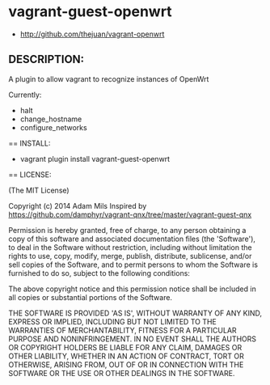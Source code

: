 # vagrant-guest-openwrt

* http://github.com/thejuan/vagrant-openwrt

## DESCRIPTION:

A plugin to allow vagrant to recognize instances of OpenWrt

Currently:

 * halt
 * change_hostname
 * configure_networks

== INSTALL:

* vagrant plugin install vagrant-guest-openwrt

== LICENSE:

(The MIT License)

Copyright (c) 2014 Adam Mils
Inspired by https://github.com/damphyr/vagrant-qnx/tree/master/vagrant-guest-qnx


Permission is hereby granted, free of charge, to any person obtaining
a copy of this software and associated documentation files (the
'Software'), to deal in the Software without restriction, including
without limitation the rights to use, copy, modify, merge, publish,
distribute, sublicense, and/or sell copies of the Software, and to
permit persons to whom the Software is furnished to do so, subject to
the following conditions:

The above copyright notice and this permission notice shall be
included in all copies or substantial portions of the Software.

THE SOFTWARE IS PROVIDED 'AS IS', WITHOUT WARRANTY OF ANY KIND,
EXPRESS OR IMPLIED, INCLUDING BUT NOT LIMITED TO THE WARRANTIES OF
MERCHANTABILITY, FITNESS FOR A PARTICULAR PURPOSE AND NONINFRINGEMENT.
IN NO EVENT SHALL THE AUTHORS OR COPYRIGHT HOLDERS BE LIABLE FOR ANY
CLAIM, DAMAGES OR OTHER LIABILITY, WHETHER IN AN ACTION OF CONTRACT,
TORT OR OTHERWISE, ARISING FROM, OUT OF OR IN CONNECTION WITH THE
SOFTWARE OR THE USE OR OTHER DEALINGS IN THE SOFTWARE.
